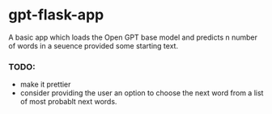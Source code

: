 # gpt-flask-app

A basic app which loads the Open GPT base model and predicts n number of words in a seuence provided some starting text.

### TODO:
- make it prettier
- consider providing the user an option to choose the next word from a list of most probablt next words. 
